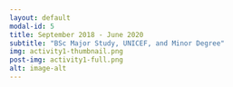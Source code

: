 ```yaml
---
layout: default
modal-id: 5
title: September 2018 - June 2020
subtitle: "BSc Major Study, UNICEF, and Minor Degree"
img: activity1-thumbnail.png
post-img: activity1-full.png
alt: image-alt
---
```


